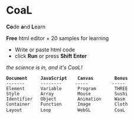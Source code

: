 # CoaL
**Co**de **a**nd **L**earn

**Free** html editor + 20 samples for learning

* Write or paste html code
* click **Run** or press **Shift Enter**

*the science is in, and it's CoaL!*

<pre><code><b>Document     JavaScript    Canvas        Bonus</b>  
-------      --------     -----         -----
Element      Variable      Program       THREE
Style        Array         Mouse         Sushi
Identifier   Object        Animation     Wasm
Container    Function      Image         Cloth
Layout       Loop          WebGL         CoaL </code> </pre>
